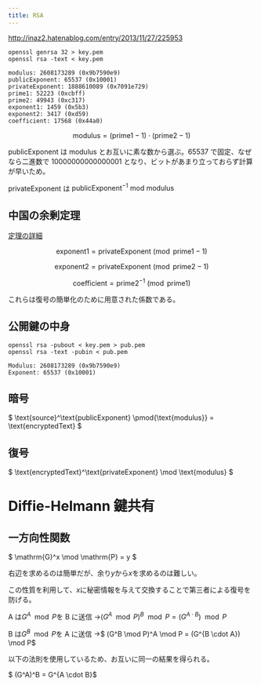 ```yaml
---
title: RSA
---
```


http://inaz2.hatenablog.com/entry/2013/11/27/225953

```
openssl genrsa 32 > key.pem
openssl rsa -text < key.pem
```

```
modulus: 2608173289 (0x9b7590e9)
publicExponent: 65537 (0x10001)
privateExponent: 1888610089 (0x7091e729)
prime1: 52223 (0xcbff)
prime2: 49943 (0xc317)
exponent1: 1459 (0x5b3)
exponent2: 3417 (0xd59)
coefficient: 17568 (0x44a0)
```

$$\text{modulus} = (\text{prime1} - 1) \cdot (\text{prime2} - 1)$$

publicExponent は modulus とお互いに素な数から選ぶ。65537 で固定、なぜなら二進数で 10000000000000001 となり、ビットがあまり立っておらず計算が早いため。

privateExponent は $\text{publicExponent}^{-1}\ \text{mod}\ \text{modulus}$

## 中国の余剰定理

[定理の詳細](https://ja.wikipedia.org/wiki/中国の剰余定理)

$$
\text{exponent1} = \text{privateExponent} \pmod{\text{prime1} - 1}
$$

$$
\text{exponent2} = \text{privateExponent} \pmod{\text{prime2} - 1}
$$

$$ \text{coefficient} = \text{prime2}^{-1} \pmod{\text{prime1}} $$

これらは復号の簡単化のために用意された係数である。

## 公開鍵の中身

```
openssl rsa -pubout < key.pem > pub.pem
openssl rsa -text -pubin < pub.pem
```

```
Modulus: 2608173289 (0x9b7590e9)
Exponent: 65537 (0x10001)
```

## 暗号

$ \text{source}^\text{publicExponent} \pmod{\text{modulus}} = \text{encryptedText} $

## 復号

$ \text{encryptedText}^\text{privateExponent} \mod \text{modulus} $

# Diffie-Helmann 鍵共有

## 一方向性関数

$ \mathrm{G}^x \mod \mathrm{P} = y $

右辺を求めるのは簡単だが、余り$y$から$x$を求めるのは難しい。

この性質を利用して、$x$に秘密情報を与えて交換することで第三者による復号を防げる。

A は$G^A \mod P$を B に送信
→$(G^A \mod P)^B \mod P = (G^{A \cdot B}) \mod P$

B は$G^B \mod P$を A に送信
→$ (G^B \mod P)^A \mod P = (G^{B \cdot A}) \mod P$

以下の法則を使用しているため、お互いに同一の結果を得られる。

$ (G^A)^B = G^{A \cdot B}$
